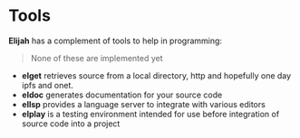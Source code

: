 # Tools

**Elijah** has a complement of tools to help in programming:

> None of these are implemented yet

* **elget** retrieves source from a local directory, http and hopefully one day ipfs and onet. 
* **eldoc** generates documentation for your source code
* **ellsp** provides a language server to integrate with various editors
* **elplay** is a testing environment intended for use before integration of source code into a project
